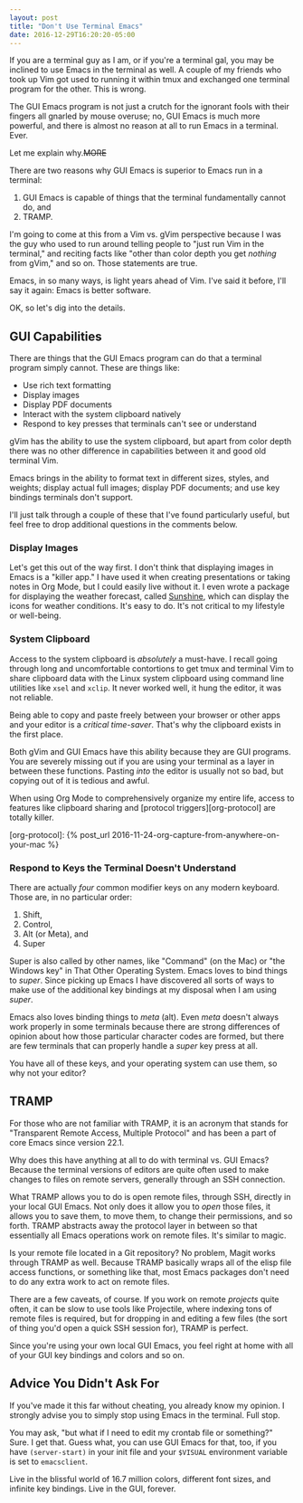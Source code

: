 ```yaml
---
layout: post
title: "Don't Use Terminal Emacs"
date: 2016-12-29T16:20:20-05:00
---
```


If you are a terminal guy as I am, or if you're a terminal gal, you may be
inclined to use Emacs in the terminal as well. A couple of my friends who took
up Vim got used to running it within tmux and exchanged one terminal program for
the other. This is wrong.

The GUI Emacs program is not just a crutch for the ignorant fools with their
fingers all gnarled by mouse overuse; no, GUI Emacs is much more powerful, and
there is almost no reason at all to run Emacs in a terminal. Ever.

Let me explain why.~~MORE~~

There are two reasons why GUI Emacs is superior to Emacs run in a terminal:

1. GUI Emacs is capable of things that the terminal fundamentally cannot do, and
2. TRAMP.

I'm going to come at this from a Vim vs. gVim perspective because I was the guy
who used to run around telling people to "just run Vim in the terminal," and
reciting facts like "other than color depth you get *nothing* from gVim," and so
on. Those statements are true.

Emacs, in so many ways, is light years ahead of Vim. I've said it before, I'll
say it again: Emacs is better software.

OK, so let's dig into the details.

## GUI Capabilities ##

There are things that the GUI Emacs program can do that a terminal program
simply cannot. These are things like:

* Use rich text formatting
* Display images
* Display PDF documents
* Interact with the system clipboard natively
* Respond to key presses that terminals can't see or understand

gVim has the ability to use the system clipboard, but apart from color depth
there was no other difference in capabilities between it and good old terminal
Vim.

Emacs brings in the ability to format text in different sizes, styles, and
weights; display actual full images; display PDF documents; and use key bindings
terminals don't support.

I'll just talk through a couple of these that I've found particularly useful,
but feel free to drop additional questions in the comments below.

### Display Images ###

Let's get this out of the way first. I don't think that displaying images in
Emacs is a "killer app." I have used it when creating presentations or taking
notes in Org Mode, but I could easily live without it. I even wrote a package
for displaying the weather forecast, called [Sunshine][ss], which can display
the icons for weather conditions. It's easy to do. It's not critical to my
lifestyle or well-being.

[ss]: https://github.com/aaronbieber/sunshine.el

### System Clipboard ###

Access to the system clipboard is *absolutely* a must-have. I recall going
through long and uncomfortable contortions to get tmux and terminal Vim to share
clipboard data with the Linux system clipboard using command line utilities like
`xsel` and `xclip`. It never worked well, it hung the editor, it was not
reliable.

Being able to copy and paste freely between your browser or other apps and your
editor is a *critical time-saver*. That's why the clipboard exists in the first
place.

Both gVim and GUI Emacs have this ability because they are GUI programs. You are
severely missing out if you are using your terminal as a layer in between these
functions. Pasting *into* the editor is usually not so bad, but copying out of
it is tedious and awful.

When using Org Mode to comprehensively organize my entire life, access to
features like clipboard sharing and [protocol triggers][org-protocol] are
totally killer.

[org-protocol]: {% post_url 2016-11-24-org-capture-from-anywhere-on-your-mac %}

### Respond to Keys the Terminal Doesn't Understand ###

There are actually *four* common modifier keys on any modern keyboard. Those
are, in no particular order:

1. Shift,
2. Control,
3. Alt (or Meta), and
4. Super

Super is also called by other names, like "Command" (on the Mac) or "the Windows
key" in That Other Operating System. Emacs loves to bind things to
*super*. Since picking up Emacs I have discovered all sorts of ways to make use
of the additional key bindings at my disposal when I am using *super*.

Emacs also loves binding things to *meta* (alt). Even *meta* doesn't always work
properly in some terminals because there are strong differences of opinion about
how those particular character codes are formed, but there are few terminals
that can properly handle a *super* key press at all.

You have all of these keys, and your operating system can use them, so why not
your editor?

## TRAMP ##

For those who are not familiar with TRAMP, it is an acronym that stands for
"Transparent Remote Access, Multiple Protocol" and has been a part of core Emacs
since version 22.1.

Why does this have anything at all to do with terminal vs. GUI Emacs? Because
the terminal versions of editors are quite often used to make changes to files
on remote servers, generally through an SSH connection.

What TRAMP allows you to do is open remote files, through SSH, directly in your
local GUI Emacs. Not only does it allow you to *open* those files, it allows you
to save them, to move them, to change their permissions, and so forth. TRAMP
abstracts away the protocol layer in between so that essentially all Emacs
operations work on remote files. It's similar to magic.

Is your remote file located in a Git repository? No problem, Magit works through
TRAMP as well. Because TRAMP basically wraps all of the elisp file access
functions, or something like that, most Emacs packages don't need to do any
extra work to act on remote files.

There are a few caveats, of course. If you work on remote *projects* quite
often, it can be slow to use tools like Projectile, where indexing tons of
remote files is required, but for dropping in and editing a few files (the sort
of thing you'd open a quick SSH session for), TRAMP is perfect.

Since you're using your own local GUI Emacs, you feel right at home with all of
your GUI key bindings and colors and so on.

## Advice You Didn't Ask For ##

If you've made it this far without cheating, you already know my opinion. I
strongly advise you to simply stop using Emacs in the terminal. Full stop.

You may ask, "but what if I need to edit my crontab file or something?" Sure. I
get that. Guess what, you can use GUI Emacs for that, too, if you have
`(server-start)` in your init file and your `$VISUAL` environment variable is
set to `emacsclient`.

Live in the blissful world of 16.7 million colors, different font sizes, and
infinite key bindings. Live in the GUI, forever.

